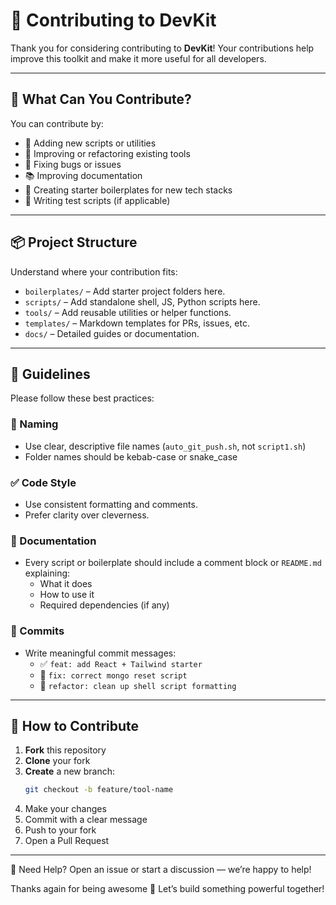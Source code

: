 # 🤝 Contributing to DevKit

Thank you for considering contributing to **DevKit**! Your contributions help improve this toolkit and make it more useful for all developers.

---

## 🧭 What Can You Contribute?

You can contribute by:
- 🧰 Adding new scripts or utilities
- 🔧 Improving or refactoring existing tools
- 🐛 Fixing bugs or issues
- 📚 Improving documentation
- 🌱 Creating starter boilerplates for new tech stacks
- 🧪 Writing test scripts (if applicable)

---

## 📦 Project Structure

Understand where your contribution fits:
- `boilerplates/` – Add starter project folders here.
- `scripts/` – Add standalone shell, JS, Python scripts here.
- `tools/` – Add reusable utilities or helper functions.
- `templates/` – Markdown templates for PRs, issues, etc.
- `docs/` – Detailed guides or documentation.

---

## 📌 Guidelines

Please follow these best practices:

### 🔖 Naming
- Use clear, descriptive file names (`auto_git_push.sh`, not `script1.sh`)
- Folder names should be kebab-case or snake_case

### ✅ Code Style
- Use consistent formatting and comments.
- Prefer clarity over cleverness.

### 📝 Documentation
- Every script or boilerplate should include a comment block or `README.md` explaining:
  - What it does
  - How to use it
  - Required dependencies (if any)

### 🚦 Commits
- Write meaningful commit messages:
  - ✅ `feat: add React + Tailwind starter`
  - 🐛 `fix: correct mongo reset script`
  - 🧹 `refactor: clean up shell script formatting`

---

## 🚀 How to Contribute

1. **Fork** this repository
2. **Clone** your fork
3. **Create** a new branch:
   ```bash
   git checkout -b feature/tool-name
4. Make your changes
5. Commit with a clear message
6. Push to your fork
7. Open a Pull Request

---

💬 Need Help?
Open an issue or start a discussion — we’re happy to help!

Thanks again for being awesome 🙌
Let’s build something powerful together!
